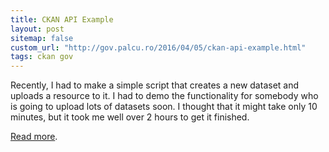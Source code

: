 ```yaml
---
title: CKAN API Example
layout: post
sitemap: false
custom_url: "http://gov.palcu.ro/2016/04/05/ckan-api-example.html"
tags: ckan gov
---
```


Recently, I had to make a simple script that creates a new dataset and uploads a resource to it. I had to demo the functionality for somebody who is going to upload lots of datasets soon. I thought that it might take only 10 minutes, but it took me well over 2 hours to get it finished.

[Read more](http://gov.palcu.ro/2016/04/05/ckan-api-example.html).
